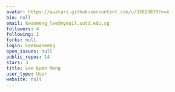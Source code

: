 ```yaml
---
avatar: https://avatars.githubusercontent.com/u/32613870?v=4
bio: null
email: kwanmeng_lee@mymail.sutd.edu.sg
followers: 4
following: 2
forks: null
login: Leekwanmeng
open_issues: null
public_repos: 14
stars: 3
title: Lee Kwan Meng
user_type: User
website: null
---
```

